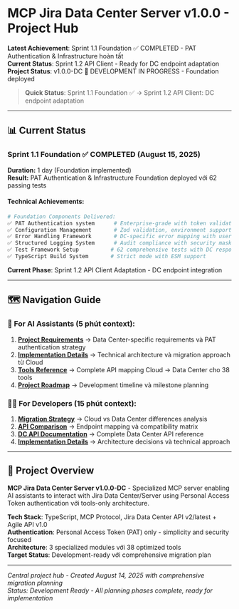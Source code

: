 # MCP Jira Data Center Server v1.0.0 - Project Hub

**Latest Achievement**: Sprint 1.1 Foundation ✅ COMPLETED - PAT Authentication & Infrastructure hoàn tất  
**Current Status**: Sprint 1.2 API Client - Ready for DC endpoint adaptation  
**Project Status**: v1.0.0-DC 🔄 DEVELOPMENT IN PROGRESS - Foundation deployed

> **Quick Status**: Sprint 1.1 Foundation ✅ → Sprint 1.2 API Client: DC endpoint adaptation

---

## 📊 Current Status

### Sprint 1.1 Foundation ✅ COMPLETED (August 15, 2025)
**Duration:** 1 day (Foundation implemented)  
**Result:** PAT Authentication & Infrastructure Foundation deployed với 62 passing tests

#### Technical Achievements:
```bash
# Foundation Components Delivered:
✅ PAT Authentication system      # Enterprise-grade with token validation & caching
✅ Configuration Management       # Zod validation, environment support, connectivity testing
✅ Error Handling Framework       # DC-specific error mapping with user-friendly suggestions  
✅ Structured Logging System      # Audit compliance with security masking
✅ Test Framework Setup          # 62 comprehensive tests with DC response mocks
✅ TypeScript Build System       # Strict mode with ESM support
```

**Current Phase**: Sprint 1.2 API Client Adaptation - DC endpoint integration

---

## 🗺️ Navigation Guide

### 🤖 For AI Assistants (5 phút context):

1. **[Project Requirements](00_context/project-requirement.md)** → Data Center-specific requirements và PAT authentication strategy
2. **[Implementation Details](00_context/implementation-detail.md)** → Technical architecture và migration approach từ Cloud
3. **[Tools Reference](00_context/tools_complete_list.md)** → Complete API mapping Cloud → Data Center cho 38 tools
4. **[Project Roadmap](01_preparation/project_roadmap.md)** → Development timeline và milestone planning

### 👨‍💻 For Developers (15 phút context):

1. **[Migration Strategy](../jira-cloud-mcp-server/docs/00_migrate/)** → Cloud vs Data Center differences analysis
2. **[API Comparison](../jira-cloud-mcp-server/docs/00_migrate/api-compare.md)** → Endpoint mapping và compatibility matrix
3. **[DC API Documentation](../jira-cloud-mcp-server/docs/00_migrate/dc-api-document.md)** → Complete Data Center API reference
4. **[Implementation Details](00_context/implementation-detail.md)** → Architecture decisions và technical approach

---

## 🎯 Project Overview

**MCP Jira Data Center Server v1.0.0-DC** - Specialized MCP server enabling AI assistants to interact with Jira Data Center/Server using Personal Access Token authentication với tools-only architecture.

**Tech Stack**: TypeScript, MCP Protocol, Jira Data Center API v2/latest + Agile API v1.0  
**Authentication**: Personal Access Token (PAT) only - simplicity and security focused  
**Architecture**: 3 specialized modules với 38 optimized tools  
**Target Status**: Development-ready với comprehensive migration plan

---

_Central project hub - Created August 14, 2025 with comprehensive migration planning_  
_Status: Development Ready - All planning phases complete, ready for implementation_